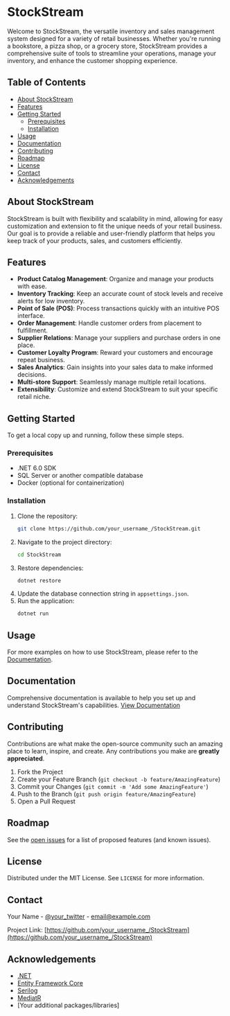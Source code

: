 # StockStream

Welcome to StockStream, the versatile inventory and sales management system designed for a variety of retail businesses. Whether you're running a bookstore, a pizza shop, or a grocery store, StockStream provides a comprehensive suite of tools to streamline your operations, manage your inventory, and enhance the customer shopping experience.

## Table of Contents

- [About StockStream](#about-stockstream)
- [Features](#features)
- [Getting Started](#getting-started)
  - [Prerequisites](#prerequisites)
  - [Installation](#installation)
- [Usage](#usage)
- [Documentation](#documentation)
- [Contributing](#contributing)
- [Roadmap](#roadmap)
- [License](#license)
- [Contact](#contact)
- [Acknowledgements](#acknowledgements)

## About StockStream

StockStream is built with flexibility and scalability in mind, allowing for easy customization and extension to fit the unique needs of your retail business. Our goal is to provide a reliable and user-friendly platform that helps you keep track of your products, sales, and customers efficiently.

## Features

- **Product Catalog Management**: Organize and manage your products with ease.
- **Inventory Tracking**: Keep an accurate count of stock levels and receive alerts for low inventory.
- **Point of Sale (POS)**: Process transactions quickly with an intuitive POS interface.
- **Order Management**: Handle customer orders from placement to fulfillment.
- **Supplier Relations**: Manage your suppliers and purchase orders in one place.
- **Customer Loyalty Program**: Reward your customers and encourage repeat business.
- **Sales Analytics**: Gain insights into your sales data to make informed decisions.
- **Multi-store Support**: Seamlessly manage multiple retail locations.
- **Extensibility**: Customize and extend StockStream to suit your specific retail niche.

## Getting Started

To get a local copy up and running, follow these simple steps.

### Prerequisites

- .NET 6.0 SDK
- SQL Server or another compatible database
- Docker (optional for containerization)

### Installation

1. Clone the repository:
   ```sh
   git clone https://github.com/your_username_/StockStream.git
   ```
2. Navigate to the project directory:
   ```sh
   cd StockStream
   ```
3. Restore dependencies:
   ```sh
   dotnet restore
   ```
4. Update the database connection string in `appsettings.json`.
5. Run the application:
   ```sh
   dotnet run
   ```

## Usage

For more examples on how to use StockStream, please refer to the [Documentation](#documentation).

## Documentation

Comprehensive documentation is available to help you set up and understand StockStream's capabilities. [View Documentation](#)

## Contributing

Contributions are what make the open-source community such an amazing place to learn, inspire, and create. Any contributions you make are **greatly appreciated**.

1. Fork the Project
2. Create your Feature Branch (`git checkout -b feature/AmazingFeature`)
3. Commit your Changes (`git commit -m 'Add some AmazingFeature'`)
4. Push to the Branch (`git push origin feature/AmazingFeature`)
5. Open a Pull Request

## Roadmap

See the [open issues](https://github.com/your_username_/StockStream/issues) for a list of proposed features (and known issues).

## License

Distributed under the MIT License. See `LICENSE` for more information.

## Contact

Your Name - [@your_twitter](https://twitter.com/your_twitter) - email@example.com

Project Link: [https://github.com/your_username_/StockStream](https://github.com/your_username_/StockStream)

## Acknowledgements

- [.NET](https://dotnet.microsoft.com/)
- [Entity Framework Core](https://docs.microsoft.com/en-us/ef/core/)
- [Serilog](https://serilog.net/)
- [MediatR](https://github.com/jbogard/MediatR)
- [Your additional packages/libraries]
